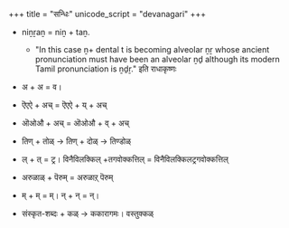 +++
title = "सन्धिः"
unicode_script = "devanagari"
+++

- niṉṟaṉ = niṉ + taṉ.
  - "In this case ṉ+ dental t is becoming alveolar ṉṟ whose ancient pronunciation must have been an alveolar ṉḏ although its modern Tamil pronunciation is ṉḏṟ." इति राधाकृष्णः

- अ + अ = व। 
- ऎएऐ + अच् = ऎएऐ + य् + अच् 
- ऒओऔ + अच् = ऒओऔ + व् + अच् 

- तिण् + तोळ् → तिण् + दोळ् → तिण्डोळ्
- ल् + त् = ट्र।  विनैविलक्किल् +तगवोक्कत्तिल् = विनैविलक्किलट्रगवोक्कत्तिल्
- अरुळाळ् + पॆरुम् = अरुळाऱ् पॆरुम्
- म् + म् = म्। न् + न् = न्। 

- संस्कृत-शब्दः + कळ् → ककारागमः। वस्तुक्कळ्
